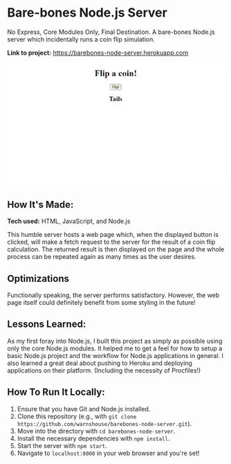 # Bare-bones Node.js Server
No Express, Core Modules Only, Final Destination. A bare-bones Node.js server which incidentally runs a coin flip simulation.

**Link to project:** https://barebones-node-server.herokuapp.com

![Screenshot of project](ss.jpg)

## How It's Made:

**Tech used:** HTML, JavaScript, and Node.js

This humble server hosts a web page which, when the displayed button is clicked, will make a fetch request to the server for the result of a coin flip calculation. The returned result is then displayed on the page and the whole process can be repeated again as many times as the user desires.

## Optimizations

Functionally speaking, the server performs satisfactory. However, the web page itself could definitely benefit from some styling in the future!

## Lessons Learned:

As my first foray into Node.js, I built this project as simply as possible using only the core Node.js modules. It helped me to get a feel for how to setup a basic Node.js project and the workflow for Node.js applications in general. I also learned a great deal about pushing to Heroku and deploying applications on their platform. (Including the necessity of Procfiles!)

## How To Run It Locally:

1. Ensure that you have Git and Node.js installed.
2. Clone this repository (e.g., with `git clone https://github.com/warnshouse/barebones-node-server.git`).
3. Move into the directory with `cd barebones-node-server`.
4. Install the necessary dependencies with `npm install`.
5. Start the server with `npm start`.
6. Navigate to `localhost:8000` in your web browser and you're set!
